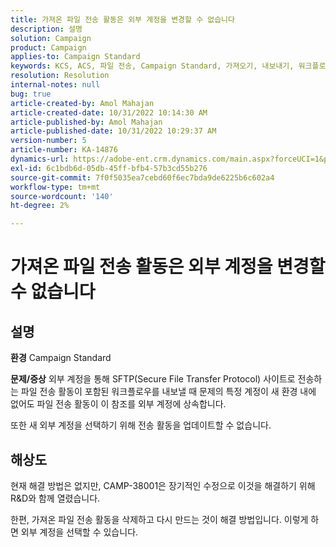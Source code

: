 ```yaml
---
title: 가져온 파일 전송 활동은 외부 계정을 변경할 수 없습니다
description: 설명
solution: Campaign
product: Campaign
applies-to: Campaign Standard
keywords: KCS, ACS, 파일 전송, Campaign Standard, 가져오기, 내보내기, 워크플로우
resolution: Resolution
internal-notes: null
bug: true
article-created-by: Amol Mahajan
article-created-date: 10/31/2022 10:14:30 AM
article-published-by: Amol Mahajan
article-published-date: 10/31/2022 10:29:37 AM
version-number: 5
article-number: KA-14876
dynamics-url: https://adobe-ent.crm.dynamics.com/main.aspx?forceUCI=1&pagetype=entityrecord&etn=knowledgearticle&id=955df4cb-0459-ed11-9561-6045bd006079
exl-id: 6c1bdb6d-05db-45ff-bfb4-57b3cd55b276
source-git-commit: 7f0f5035ea7cebd60f6ec7bda9de6225b6c602a4
workflow-type: tm+mt
source-wordcount: '140'
ht-degree: 2%

---
```


# 가져온 파일 전송 활동은 외부 계정을 변경할 수 없습니다

## 설명

<b>환경</b>
Campaign Standard


<b>문제/증상</b>
외부 계정을 통해 SFTP(Secure File Transfer Protocol) 사이트로 전송하는 파일 전송 활동이 포함된 워크플로우를 내보낼 때 문제의 특정 계정이 새 환경 내에 없어도 파일 전송 활동이 이 참조를 외부 계정에 상속합니다.

또한 새 외부 계정을 선택하기 위해 전송 활동을 업데이트할 수 없습니다.


## 해상도


현재 해결 방법은 없지만, CAMP-38001은 장기적인 수정으로 이것을 해결하기 위해 R&amp;D와 함께 열렸습니다.

한편, 가져온 파일 전송 활동을 삭제하고 다시 만드는 것이 해결 방법입니다. 이렇게 하면 외부 계정을 선택할 수 있습니다.
